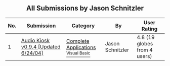 ﻿<div align="center">

## All Submissions by Jason Schnitzler

</div>

No.  | Submission | Category | By   | User Rating
---- | ---------- | -------- | ---- | -----------
1 | [Audio Kiosk v0\.9\.4 \[Updated 6/24/04\]<br />](https://github.com/Planet-Source-Code/jason-schnitzler-audio-kiosk-v0-9-4-updated-6-24-04__1-54330) | [Complete Applications<br /><sup>Visual Basic</sup>](../ByCategory/complete-applications__1-27.md) | Jason Schnitzler | 4.8 (19 globes from 4 users)
